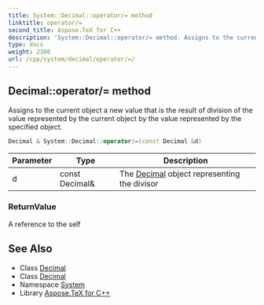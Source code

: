 ```yaml
---
title: System::Decimal::operator/= method
linktitle: operator/=
second_title: Aspose.TeX for C++
description: 'System::Decimal::operator/= method. Assigns to the current object a new value that is the result of division of the value represented by the current object by the value represented by the specified object in C++.'
type: docs
weight: 2300
url: /cpp/system/decimal/operator/=/
---
```

## Decimal::operator/= method


Assigns to the current object a new value that is the result of division of the value represented by the current object by the value represented by the specified object.

```cpp
Decimal & System::Decimal::operator/=(const Decimal &d)
```


| Parameter | Type | Description |
| --- | --- | --- |
| d | const Decimal\& | The [Decimal](../) object representing the divisor |

### ReturnValue

A reference to the self

## See Also

* Class [Decimal](../)
* Class [Decimal](../)
* Namespace [System](../../)
* Library [Aspose.TeX for C++](../../../)

